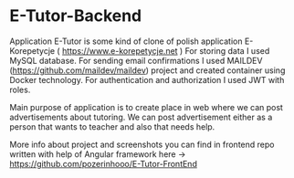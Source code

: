 # E-Tutor-Backend
Application E-Tutor is some kind of clone of polish application E-Korepetycje ( https://www.e-korepetycje.net )
For storing data I used MySQL database. For sending email confirmations I used MAILDEV (https://github.com/maildev/maildev) project and created container using Docker technology. For authentication and authorization I used JWT with roles.

Main purpose of application is to create place in web where we can post advertisements about tutoring. We can post advertisement either as a person that wants to teacher and also that needs help.

More info about project and screenshots you can find in frontend repo written with help of Angular framework here -> https://github.com/pozerinhooo/E-Tutor-FrontEnd 

